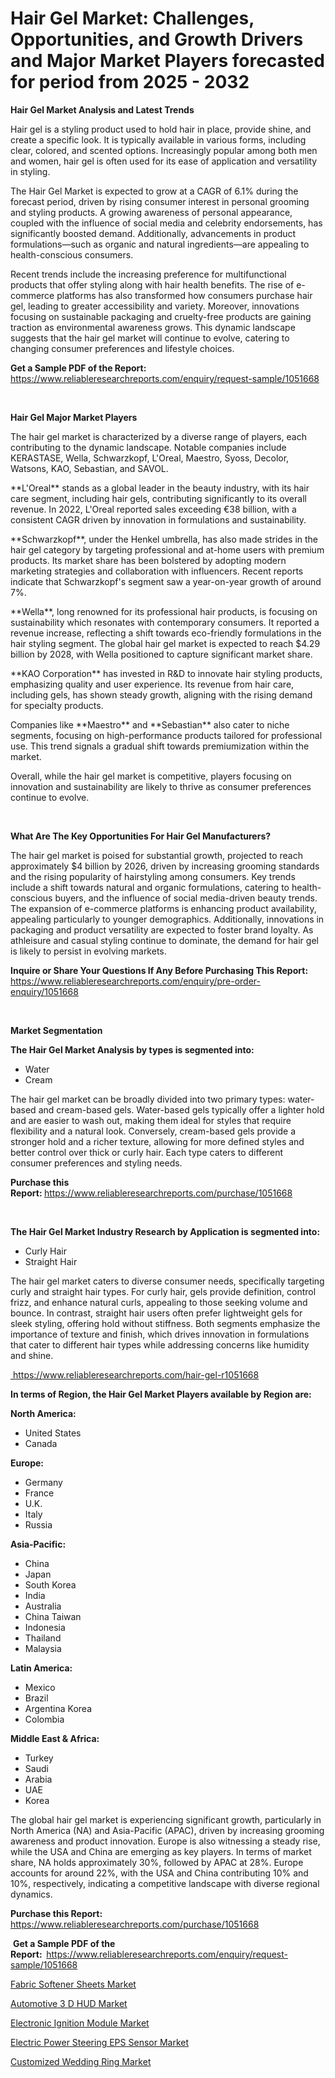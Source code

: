 <p><h1>Hair Gel Market: Challenges, Opportunities, and Growth Drivers and Major Market Players forecasted for period from 2025 - 2032</h1></p><p><strong>Hair Gel Market Analysis and Latest Trends</strong></p>
<p><p>Hair gel is a styling product used to hold hair in place, provide shine, and create a specific look. It is typically available in various forms, including clear, colored, and scented options. Increasingly popular among both men and women, hair gel is often used for its ease of application and versatility in styling.</p><p>The Hair Gel Market is expected to grow at a CAGR of 6.1% during the forecast period, driven by rising consumer interest in personal grooming and styling products. A growing awareness of personal appearance, coupled with the influence of social media and celebrity endorsements, has significantly boosted demand. Additionally, advancements in product formulations—such as organic and natural ingredients—are appealing to health-conscious consumers.</p><p>Recent trends include the increasing preference for multifunctional products that offer styling along with hair health benefits. The rise of e-commerce platforms has also transformed how consumers purchase hair gel, leading to greater accessibility and variety. Moreover, innovations focusing on sustainable packaging and cruelty-free products are gaining traction as environmental awareness grows. This dynamic landscape suggests that the hair gel market will continue to evolve, catering to changing consumer preferences and lifestyle choices.</p></p>
<p><strong>Get a Sample PDF of the Report:&nbsp;</strong> <a href="https://www.reliableresearchreports.com/enquiry/request-sample/1051668?utm_campaign=16&utm_medium=2&utm_source=Github&utm_content=ia&utm_term=05022025&utm_id=hair-gel">https://www.reliableresearchreports.com/enquiry/request-sample/1051668</a></p>
<p>&nbsp;</p>
<p><strong>Hair Gel Major Market Players</strong></p>
<p><p>The hair gel market is characterized by a diverse range of players, each contributing to the dynamic landscape. Notable companies include KERASTASE, Wella, Schwarzkopf, L'Oreal, Maestro, Syoss, Decolor, Watsons, KAO, Sebastian, and SAVOL.</p><p>**L'Oreal** stands as a global leader in the beauty industry, with its hair care segment, including hair gels, contributing significantly to its overall revenue. In 2022, L'Oreal reported sales exceeding €38 billion, with a consistent CAGR driven by innovation in formulations and sustainability.</p><p>**Schwarzkopf**, under the Henkel umbrella, has also made strides in the hair gel category by targeting professional and at-home users with premium products. Its market share has been bolstered by adopting modern marketing strategies and collaboration with influencers. Recent reports indicate that Schwarzkopf's segment saw a year-on-year growth of around 7%.</p><p>**Wella**, long renowned for its professional hair products, is focusing on sustainability which resonates with contemporary consumers. It reported a revenue increase, reflecting a shift towards eco-friendly formulations in the hair styling segment. The global hair gel market is expected to reach $4.29 billion by 2028, with Wella positioned to capture significant market share.</p><p>**KAO Corporation** has invested in R&D to innovate hair styling products, emphasizing quality and user experience. Its revenue from hair care, including gels, has shown steady growth, aligning with the rising demand for specialty products.</p><p>Companies like **Maestro** and **Sebastian** also cater to niche segments, focusing on high-performance products tailored for professional use. This trend signals a gradual shift towards premiumization within the market.</p><p>Overall, while the hair gel market is competitive, players focusing on innovation and sustainability are likely to thrive as consumer preferences continue to evolve.</p></p>
<p>&nbsp;</p>
<p><strong>What Are The Key Opportunities For Hair Gel Manufacturers?</strong></p>
<p><p>The hair gel market is poised for substantial growth, projected to reach approximately $4 billion by 2026, driven by increasing grooming standards and the rising popularity of hairstyling among consumers. Key trends include a shift towards natural and organic formulations, catering to health-conscious buyers, and the influence of social media-driven beauty trends. The expansion of e-commerce platforms is enhancing product availability, appealing particularly to younger demographics. Additionally, innovations in packaging and product versatility are expected to foster brand loyalty. As athleisure and casual styling continue to dominate, the demand for hair gel is likely to persist in evolving markets.</p></p>
<p><strong>Inquire or Share Your Questions If Any Before Purchasing This Report:</strong> <a href="https://www.reliableresearchreports.com/enquiry/pre-order-enquiry/1051668?utm_campaign=16&utm_medium=2&utm_source=Github&utm_content=ia&utm_term=05022025&utm_id=hair-gel">https://www.reliableresearchreports.com/enquiry/pre-order-enquiry/1051668</a></p>
<p>&nbsp;</p>
<p><strong>Market Segmentation</strong></p>
<p><strong>The Hair Gel Market Analysis by types is segmented into:</strong></p>
<p><ul><li>Water</li><li>Cream</li></ul></p>
<p><p>The hair gel market can be broadly divided into two primary types: water-based and cream-based gels. Water-based gels typically offer a lighter hold and are easier to wash out, making them ideal for styles that require flexibility and a natural look. Conversely, cream-based gels provide a stronger hold and a richer texture, allowing for more defined styles and better control over thick or curly hair. Each type caters to different consumer preferences and styling needs.</p></p>
<p><strong>Purchase this Report:&nbsp;</strong><a href="https://www.reliableresearchreports.com/purchase/1051668?utm_campaign=16&utm_medium=2&utm_source=Github&utm_content=ia&utm_term=05022025&utm_id=hair-gel">https://www.reliableresearchreports.com/purchase/1051668</a></p>
<p>&nbsp;</p>
<p><strong>The Hair Gel Market Industry Research by Application is segmented into:</strong></p>
<p><ul><li>Curly Hair</li><li>Straight Hair</li></ul></p>
<p><p>The hair gel market caters to diverse consumer needs, specifically targeting curly and straight hair types. For curly hair, gels provide definition, control frizz, and enhance natural curls, appealing to those seeking volume and bounce. In contrast, straight hair users often prefer lightweight gels for sleek styling, offering hold without stiffness. Both segments emphasize the importance of texture and finish, which drives innovation in formulations that cater to different hair types while addressing concerns like humidity and shine.</p></p>
<p><a href="https://www.reliableresearchreports.com/hair-gel-r1051668?utm_campaign=16&utm_medium=2&utm_source=Github&utm_content=ia&utm_term=05022025&utm_id=hair-gel">&nbsp;https://www.reliableresearchreports.com/hair-gel-r1051668</a></p>
<p><strong>In terms of Region, the Hair Gel Market Players available by Region are:</strong></p>
<p>
    <p> <strong> North America: </strong>
        <ul>
            <li>United States</li>
            <li>Canada</li>
        </ul>
        </p> 
    <p> <strong> Europe: </strong>
        <ul>
            <li>Germany</li>
            <li>France</li>
            <li>U.K.</li>
            <li>Italy</li>
            <li>Russia</li>
        </ul>
        </p> 
    <p> <strong> Asia-Pacific: </strong>
        <ul>
            <li>China</li>
            <li>Japan</li>
            <li>South Korea</li>
            <li>India</li>
            <li>Australia</li>
            <li>China Taiwan</li>
            <li>Indonesia</li>
            <li>Thailand</li>
            <li>Malaysia</li>
        </ul>
        </p> 
    <p> <strong> Latin America: </strong>
        <ul>
            <li>Mexico</li>
            <li>Brazil</li>
            <li>Argentina Korea</li>
            <li>Colombia</li>
        </ul>
        </p> 
    <p> <strong> Middle East & Africa: </strong>
        <ul>
            <li>Turkey</li>
            <li>Saudi</li>
            <li>Arabia</li>
            <li>UAE</li>
            <li>Korea</li>
        </ul>
    </p>
    </p>
<p><p>The global hair gel market is experiencing significant growth, particularly in North America (NA) and Asia-Pacific (APAC), driven by increasing grooming awareness and product innovation. Europe is also witnessing a steady rise, while the USA and China are emerging as key players. In terms of market share, NA holds approximately 30%, followed by APAC at 28%. Europe accounts for around 22%, with the USA and China contributing 10% and 10%, respectively, indicating a competitive landscape with diverse regional dynamics.</p></p>
<p><strong>Purchase this Report: </strong><a href="https://www.reliableresearchreports.com/purchase/1051668?utm_campaign=16&utm_medium=2&utm_source=Github&utm_content=ia&utm_term=05022025&utm_id=hair-gel">https://www.reliableresearchreports.com/purchase/1051668</a></p>
<p>&nbsp;<strong>Get a Sample PDF of the Report:&nbsp;&nbsp;</strong><a href="https://www.reliableresearchreports.com/enquiry/request-sample/1051668?utm_campaign=16&utm_medium=2&utm_source=Github&utm_content=ia&utm_term=05022025&utm_id=hair-gel">https://www.reliableresearchreports.com/enquiry/request-sample/1051668</a></p>
<p><strong></strong></p>
<p><p><a href="https://github.com/shirleenfraker87/Market-Research-Report-List-1/blob/main/fabric-softener-sheets-market.md?utm_campaign=16&utm_medium=2&utm_source=Github&utm_content=ia&utm_term=05022025&utm_id=hair-gel">Fabric Softener Sheets Market</a></p><p><a href="https://www.linkedin.com/pulse/automotive-3-d-hud-market-size-continuously-growing-cagr-pqijc?utm_campaign=16&utm_medium=2&utm_source=Github&utm_content=ia&utm_term=05022025&utm_id=hair-gel">Automotive 3 D HUD Market</a></p><p><a href="https://www.linkedin.com/pulse/future-electronic-ignition-module-market-structural-insights-dsf4f?utm_campaign=16&utm_medium=2&utm_source=Github&utm_content=ia&utm_term=05022025&utm_id=hair-gel">Electronic Ignition Module Market</a></p><p><a href="https://www.linkedin.com/pulse/rapid-growth-global-electric-power-steering-eps-sensor-market-ygodf?utm_campaign=16&utm_medium=2&utm_source=Github&utm_content=ia&utm_term=05022025&utm_id=hair-gel">Electric Power Steering EPS Sensor Market</a></p><p><a href="https://github.com/mezokathleen834/Market-Research-Report-List-1/blob/main/customized-wedding-ring-market.md?utm_campaign=16&utm_medium=2&utm_source=Github&utm_content=ia&utm_term=05022025&utm_id=hair-gel">Customized Wedding Ring Market</a></p></p>